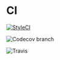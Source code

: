 # CI

[![StyleCI](https://styleci.io/repos/122070064/shield?branch=andreas)](https://styleci.io/repos/122070064)

![Codecov branch](https://img.shields.io/codecov/c/github/codecov/example-python/master.svg)

![Travis](https://img.shields.io/travis/USER/REPO.svg)
